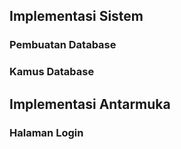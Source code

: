 ## Implementasi Sistem
### Pembuatan Database
### Kamus Database
## Implementasi Antarmuka
### Halaman Login